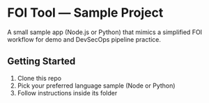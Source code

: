 ﻿# FOI Tool — Sample Project
A small sample app (Node.js or Python) that mimics a simplified FOI workflow
for demo and DevSecOps pipeline practice.
## Getting Started
1. Clone this repo
2. Pick your preferred language sample (Node or Python)
3. Follow instructions inside its folder
